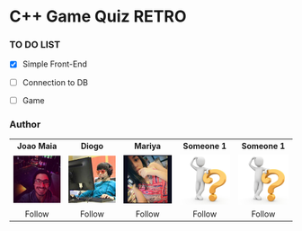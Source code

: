 # C++ Game Quiz RETRO

### TO DO LIST

- [x] Simple Front-End
- [ ] Connection to DB
- [ ] Game 






### Author



<table style="width:100%,border:0,align:center">
  <tr>
    <th>Joao Maia</th>
    <th>Diogo</th> 
    <th>Mariya</th>
    <th>Someone 1</th>
    <th>Someone 1</th>
  </tr>
  <tr>
    <td><img src="joao_maia.jpg" width="100"></td>
    <td><img src="diogo.jpg" width="100"></td>
    <td><img src="mariya.jpg" width="100"></td>
    <td><img src="WHOIS.jpg" width="100"></td>
    <td><img src="WHOIS.jpg" width="100"></td>
  </tr>
  <tr align="center">
    <td>Follow</td>
    <td>Follow</td>
    <td>Follow</td>
    <td>Follow</td>
    <td>Follow</td>
  </tr>
</table>

